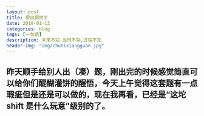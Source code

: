 ```yaml
---
layout: post
title: 假出题相关
date: 2018-01-13
categories: blog
tags: [一句话]
description: 未来不迎,当时不杂,过往不恋
header-img: "img/chutixiangguan.jpg"
---
```




## 昨天顺手给别人出（凑）题，刚出完的时候感觉简直可以给你们醍醐灌饼的醒悟，今天上午觉得这套题有一点瑕疵但是还是可以做的，现在我再看，已经是“这坨 shift 是什么玩意”级别的了。 ​​​​





